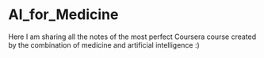 # AI_for_Medicine
Here I am sharing all the notes of the most perfect Coursera course created by the combination of medicine and artificial intelligence :)
